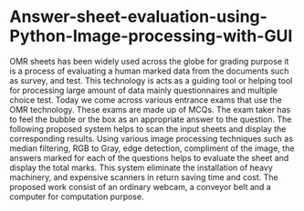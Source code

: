 # Answer-sheet-evaluation-using-Python-Image-processing-with-GUI
OMR sheets has been widely used across the globe for grading purpose it is a process of evaluating a human marked data from the documents such as survey, and test. This technology is acts as a guiding tool or helping tool for processing large amount of data mainly questionnaires and multiple choice test. Today we come across various entrance exams that use the OMR technology. These exams are made up of MCQs. The exam taker has to feel the bubble or the box as an appropriate answer to the question. The following proposed system helps to scan the input sheets and display the corresponding results. Using various image processing techniques such as median filtering, RGB to Gray, edge detection, compliment of the image, the answers marked for each of the questions helps to evaluate the sheet and display the total marks. This system eliminate the installation of heavy machinery, and expensive scanners in return saving time and cost. The proposed work consist of an ordinary webcam, a conveyor belt and a computer for computation purpose.
